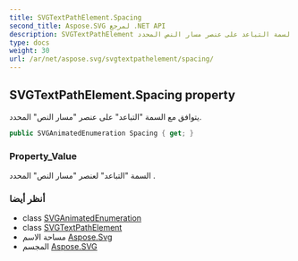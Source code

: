```yaml
---
title: SVGTextPathElement.Spacing
second_title: Aspose.SVG لمرجع .NET API
description: SVGTextPathElement ملكية. يتوافق مع السمة التباعد على عنصر مسار النص المحدد.
type: docs
weight: 30
url: /ar/net/aspose.svg/svgtextpathelement/spacing/
---
```

## SVGTextPathElement.Spacing property

يتوافق مع السمة "التباعد" على عنصر "مسار النص" المحدد.

```csharp
public SVGAnimatedEnumeration Spacing { get; }
```

### Property_Value

السمة "التباعد" لعنصر "مسار النص" المحدد .

### أنظر أيضا

* class [SVGAnimatedEnumeration](../../../aspose.svg.datatypes/svganimatedenumeration/)
* class [SVGTextPathElement](../)
* مساحة الاسم [Aspose.Svg](../../svgtextpathelement/)
* المجسم [Aspose.SVG](../../../)


